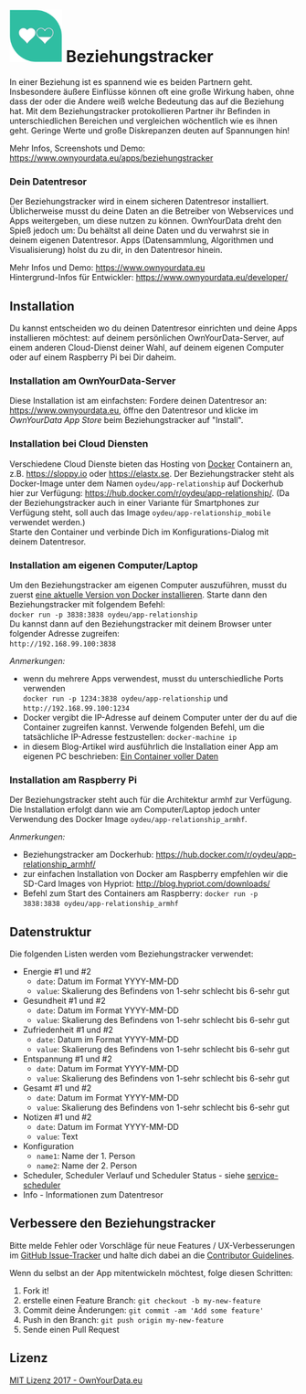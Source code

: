 # <img src="https://github.com/OwnYourData/app-relationship/raw/master/www/app_logo.png" width="92"> Beziehungstracker
In einer Beziehung ist es spannend wie es beiden Partnern geht. Insbesondere äußere Einflüsse können oft eine große Wirkung haben, ohne dass der oder die Andere weiß welche Bedeutung das auf die Beziehung hat. Mit dem Beziehungstracker protokollieren Partner ihr Befinden in unterschiedlichen Bereichen und vergleichen wöchentlich wie es ihnen geht. Geringe Werte und große Diskrepanzen deuten auf Spannungen hin!

Mehr Infos, Screenshots und Demo: https://www.ownyourdata.eu/apps/beziehungstracker

### Dein Datentresor
Der Beziehungstracker wird in einem sicheren Datentresor installiert. Üblicherweise musst du deine Daten an die Betreiber von Webservices und Apps weitergeben, um diese nutzen zu können. OwnYourData dreht den Spieß jedoch um: Du behältst all deine Daten und du verwahrst sie in deinem eigenen Datentresor. Apps (Datensammlung, Algorithmen und Visualisierung) holst du zu dir, in den Datentresor hinein.

Mehr Infos und Demo: https://www.ownyourdata.eu  
Hintergrund-Infos für Entwickler: https://www.ownyourdata.eu/developer/

## Installation

Du kannst entscheiden wo du deinen Datentresor einrichten und deine Apps installieren möchtest: auf deinem persönlichen OwnYourData-Server, auf einem anderen Cloud-Dienst deiner Wahl, auf deinem eigenen Computer oder auf einem Raspberry Pi bei Dir daheim.

### Installation am OwnYourData-Server

Diese Installation ist am einfachsten: Fordere deinen Datentresor an: https://www.ownyourdata.eu, öffne den Datentresor und klicke im *OwnYourData App Store* beim Beziehungstracker auf "Install".

### Installation bei Cloud Diensten

Verschiedene Cloud Dienste bieten das Hosting von [Docker](https://www.docker.com) Containern an, z.B. https://sloppy.io oder https://elastx.se. Der Beziehungstracker steht als Docker-Image unter dem Namen `oydeu/app-relationship` auf Dockerhub hier zur Verfügung: https://hub.docker.com/r/oydeu/app-relationship/. (Da der Beziehungstracker auch in einer Variante für Smartphones zur Verfügung steht, soll auch das Image `oydeu/app-relationship_mobile` verwendet werden.)  
Starte den Container und verbinde Dich im Konfigurations-Dialog mit deinem Datentresor.

### Installation am eigenen Computer/Laptop

Um den Beziehungstracker am eigenen Computer auszuführen, musst du zuerst [eine aktuelle Version von Docker installieren](https://www.docker.com/community-edition#/download). Starte dann den Beziehungstracker mit folgendem Befehl:  
`docker run -p 3838:3838 oydeu/app-relationship`  
Du kannst dann auf den Beziehungstracker mit deinem Browser unter folgender Adresse zugreifen:  
`http://192.168.99.100:3838`  
  
*Anmerkungen:*  
* wenn du mehrere Apps verwendest, musst du unterschiedliche Ports verwenden  
  `docker run -p 1234:3838 oydeu/app-relationship` und `http://192.168.99.100:1234`
* Docker vergibt die IP-Adresse auf deinem Computer unter der du auf die Container zugreifen kannst. Verwende folgenden Befehl, um die tatsächliche IP-Adresse festzustellen: `docker-machine ip`  
* in diesem Blog-Artikel wird ausführlich die Installation einer App am eigenen PC beschrieben: [Ein Container voller Daten](https://www.ownyourdata.eu/2016/09/26/ein-container-voller-daten/)

### Installation am Raspberry Pi

Der Beziehungstracker steht auch für die Architektur armhf zur Verfügung. Die Installation erfolgt dann wie am Computer/Laptop jedoch unter Verwendung des Docker Image `oydeu/app-relationship_armhf`.  
  
*Anmerkungen:*  
* Beziehungstracker am Dockerhub: https://hub.docker.com/r/oydeu/app-relationship_armhf/  
* zur einfachen Installation von Docker am Raspberry empfehlen wir die SD-Card Images von Hypriot: http://blog.hypriot.com/downloads/
* Befehl zum Start des Containers am Raspberry: `docker run -p 3838:3838 oydeu/app-relationship_armhf`

## Datenstruktur

Die folgenden Listen werden vom Beziehungstracker verwendet:

* Energie #1 und #2    
    - `date`: Datum im Format YYYY-MM-DD    
    - `value`: Skalierung des Befindens von 1-sehr schlecht bis 6-sehr gut    
* Gesundheit #1 und #2    
    - `date`: Datum im Format YYYY-MM-DD    
    - `value`: Skalierung des Befindens von 1-sehr schlecht bis 6-sehr gut  
* Zufriedenheit #1 und #2    
    - `date`: Datum im Format YYYY-MM-DD    
    - `value`: Skalierung des Befindens von 1-sehr schlecht bis 6-sehr gut  
* Entspannung #1 und #2    
    - `date`: Datum im Format YYYY-MM-DD    
    - `value`: Skalierung des Befindens von 1-sehr schlecht bis 6-sehr gut  
* Gesamt #1 und #2    
    - `date`: Datum im Format YYYY-MM-DD    
    - `value`: Skalierung des Befindens von 1-sehr schlecht bis 6-sehr gut  
* Notizen #1 und #2    
    - `date`: Datum im Format YYYY-MM-DD    
    - `value`: Text    
* Konfiguration    
    - `name1`: Name der 1. Person    
    - `name2`: Name der 2. Person    
* Scheduler, Scheduler Verlauf und Scheduler Status  - siehe [service-scheduler](https://github.com/OwnYourData/service-scheduler)  
* Info - Informationen zum Datentresor


## Verbessere den Beziehungstracker

Bitte melde Fehler oder Vorschläge für neue Features / UX-Verbesserungen im [GitHub Issue-Tracker](https://github.com/OwnYourData/app-relationship/issues) und halte dich dabei an die [Contributor Guidelines](https://github.com/twbs/ratchet/blob/master/CONTRIBUTING.md).

Wenn du selbst an der App mitentwickeln möchtest, folge diesen Schritten:

1. Fork it!
2. erstelle einen Feature Branch: `git checkout -b my-new-feature`
3. Commit deine Änderungen: `git commit -am 'Add some feature'`
4. Push in den Branch: `git push origin my-new-feature`
5. Sende einen Pull Request

## Lizenz

[MIT Lizenz 2017 - OwnYourData.eu](https://raw.githubusercontent.com/OwnYourData/app-relationship/master/LICENSE)

